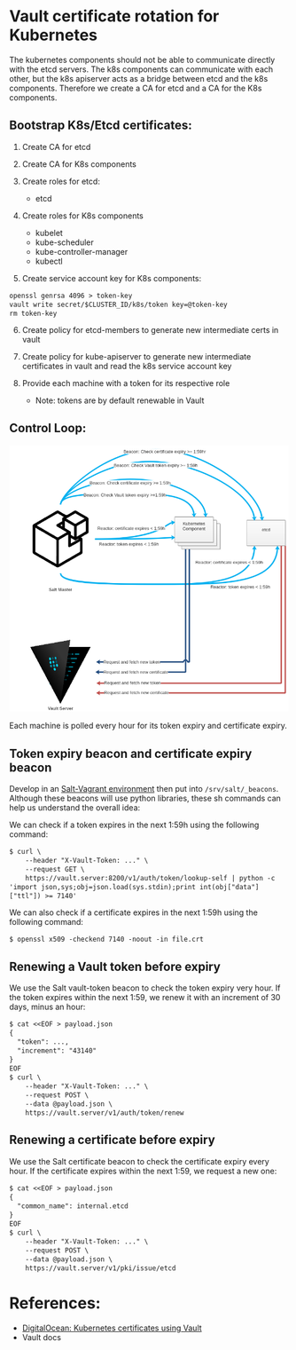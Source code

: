# Vault certificate rotation for Kubernetes

The kubernetes components should not be able to communicate directly with the etcd servers. The k8s components can communicate with each other, but the k8s apiserver acts as a bridge between etcd and the k8s components.
Therefore we create a CA for etcd and a CA for the K8s components.

## Bootstrap K8s/Etcd certificates:

1. Create CA for etcd
2. Create CA for K8s components

3. Create roles for etcd:
    * etcd

4. Create roles for K8s components
    * kubelet
    * kube-scheduler
    * kube-controller-manager
    * kubectl

5. Create service account key for K8s components:

```
openssl genrsa 4096 > token-key
vault write secret/$CLUSTER_ID/k8s/token key=@token-key
rm token-key
```

6. Create policy for etcd-members to generate new intermediate certs in vault

7. Create policy for kube-apiserver to generate new intermediate certificates in vault and read the k8s service account key

8. Provide each machine with a token for its respective role
    * Note: tokens are by default renewable in Vault

## Control Loop:

![Vault ca rotation](/images/cert-rotation.png)

Each machine is polled every hour for its token expiry and certificate expiry.

## Token expiry beacon and certificate expiry beacon

Develop in an [Salt-Vagrant environment](https://github.com/UtahDave/salt-vagrant-demo) then put into `/srv/salt/_beacons`.
Although these beacons will use python libraries, these sh commands can help us understand the overall idea:

We can check if a token expires in the next 1:59h using the following command:
```
$ curl \
    --header "X-Vault-Token: ..." \
    --request GET \
    https://vault.server:8200/v1/auth/token/lookup-self | python -c 'import json,sys;obj=json.load(sys.stdin);print int(obj["data"]["ttl"]) >= 7140'
```

We can also check if a certificate expires in the next 1:59h using the following command:
```
$ openssl x509 -checkend 7140 -noout -in file.crt
```

## Renewing a Vault token before expiry

We use the Salt vault-token beacon to check the token expiry very hour.
If the token expires within the next 1:59, we renew it with an increment of 30 days, minus an hour:

```
$ cat <<EOF > payload.json
{
  "token": ...,
  "increment": "43140"
}
EOF
$ curl \
    --header "X-Vault-Token: ..." \
    --request POST \
    --data @payload.json \
    https://vault.server/v1/auth/token/renew
```

## Renewing a certificate before expiry

We use the Salt certificate beacon to check the certificate expiry every hour.
If the certificate expires within the next 1:59, we request a new one:

```
$ cat <<EOF > payload.json
{
  "common_name": internal.etcd
}
EOF
$ curl \
    --header "X-Vault-Token: ..." \
    --request POST \
    --data @payload.json \
    https://vault.server/v1/pki/issue/etcd
```

# References:
* [DigitalOcean: Kubernetes certificates using Vault](https://blog.digitalocean.com/vault-and-kubernetes/)
* Vault docs
